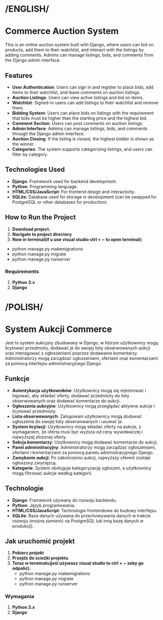# /ENGLISH/

# Commerce Auction System

This is an online auction system built with Django, where users can bid on products, add them to their watchlist, and interact with the listings by adding comments. Admins can manage listings, bids, and comments from the Django admin interface.

## Features

- **User Authentication**: Users can sign in and register to place bids, add items to their watchlist, and leave comments on auction listings.
- **Auction Listings**: Users can view active listings and bid on items.
- **Watchlist**: Signed-in users can add listings to their watchlist and remove them.
- **Bidding System**: Users can place bids on listings with the requirement that bids must be higher than the starting price and the highest bid.
- **Comment Section**: Users can post comments on auction listings.
- **Admin Interface**: Admins can manage listings, bids, and comments through the Django admin interface.
- **Auction Closing**: If the listing is closed, the highest bidder is shown as the winner.
- **Categories**: The system supports categorizing listings, and users can filter by category.

## Technologies Used

- **Django**: Framework used for backend development.
- **Python**: Programming language.
- **HTML/CSS/JavaScript**: For frontend design and interactivity.
- **SQLite**: Database used for storage in development (can be swapped for PostgreSQL or other databases for production).


## How to Run the Project

1. **Download project.**
2. **Navigate to project directory**
3. **Now in terminal(if u use visual studio ctrl + ~ to open terminal):**
  - python manage.py makemigrations
  - python manage.py migrate
  - python manage.py runserver

### Requirements

1. **Python 3.x** 
2. **Django**

# /POLISH/


# System Aukcji Commerce

Jest to system aukcyjny zbudowany w Django, w którym użytkownicy mogą licytować przedmioty, dodawać je do swojej listy obserwowanych aukcji oraz interagować z ogłoszeniami poprzez dodawanie komentarzy. Administratorzy mogą zarządzać ogłoszeniami, ofertami oraz komentarzami za pomocą interfejsu administracyjnego Django.

## Funkcje

- **Autentykacja użytkowników**: Użytkownicy mogą się rejestrować i logować, aby składać oferty, dodawać przedmioty do listy obserwowanych oraz dodawać komentarze do aukcji.
- **Ogłoszenia aukcyjne**: Użytkownicy mogą przeglądać aktywne aukcje i licytować przedmioty.
- **Lista obserwowanych**: Zalogowani użytkownicy mogą dodawać ogłoszenia do swojej listy obserwowanych i usuwać je.
- **System licytacji**: Użytkownicy mogą składać oferty na aukcje, z wymaganiem, że oferta musi być wyższa od ceny wywoławczej i najwyższej złożonej oferty.
- **Sekcja komentarzy**: Użytkownicy mogą dodawać komentarze do aukcji.
- **Panel administracyjny**: Administratorzy mogą zarządzać ogłoszeniami, ofertami i komentarzami za pomocą panelu administracyjnego Django.
- **Zamykanie aukcji**: Po zakończeniu aukcji, najwyższy oferent zostaje ogłoszony zwycięzcą.
- **Kategorie**: System obsługuje kategoryzację ogłoszeń, a użytkownicy mogą filtrować aukcje według kategorii.

## Technologie

- **Django**: Framework używany do rozwoju backendu.
- **Python**: Język programowania.
- **HTML/CSS/JavaScript**: Technologie frontendowe do budowy interfejsu.
- **SQLite**: Baza danych używana do przechowywania danych w trakcie rozwoju (można zamienić na PostgreSQL lub inną bazę danych w produkcji).

## Jak uruchomić projekt

1. **Pobierz projekt**
2. **Przejdz do scieżki projektu**
3. **Teraz w terminalu(jeśi używasz visual studio to ctrl + ~ zeby go odpalić):**
   - python manage.py makemigrations
   - python manage.py migrate
   - python manage.py runserver

### Wymagania

1. **Python 3.x** 
2. **Django**
